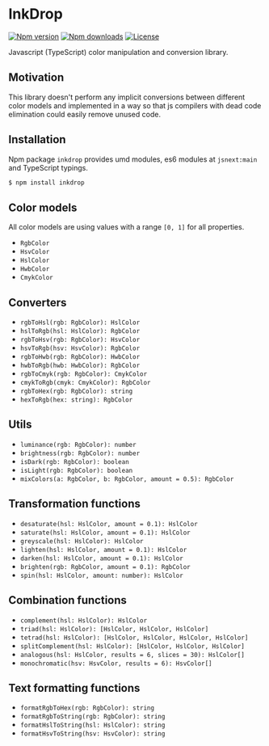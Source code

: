 # InkDrop

[![Npm version](https://img.shields.io/npm/v/inkdrop.svg?style=flat-square)](https://www.npmjs.com/package/kivi)
[![Npm downloads](https://img.shields.io/npm/dm/inkdrop.svg?style=flat-square)](https://www.npmjs.com/package/kivi)
[![License](https://img.shields.io/npm/l/inkdrop.svg?style=flat-square)](https://www.npmjs.com/package/kivi)

Javascript (TypeScript) color manipulation and conversion library.

## Motivation

This library doesn't perform any implicit conversions between different color models and implemented in a way so that
js compilers with dead code elimination could easily remove unused code.

## Installation

Npm package `inkdrop` provides umd modules, es6 modules at `jsnext:main` and TypeScript typings.

```sh
$ npm install inkdrop
```

## Color models

All color models are using values with a range `[0, 1]` for all properties.

- `RgbColor`
- `HsvColor`
- `HslColor`
- `HwbColor`
- `CmykColor`

## Converters

- `rgbToHsl(rgb: RgbColor): HslColor`
- `hslToRgb(hsl: HslColor): RgbColor`
- `rgbToHsv(rgb: RgbColor): HsvColor`
- `hsvToRgb(hsv: HsvColor): RgbColor`
- `rgbToHwb(rgb: RgbColor): HwbColor`
- `hwbToRgb(hwb: HwbColor): RgbColor`
- `rgbToCmyk(rgb: RgbColor): CmykColor`
- `cmykToRgb(cmyk: CmykColor): RgbColor`
- `rgbToHex(rgb: RgbColor): string`
- `hexToRgb(hex: string): RgbColor`

## Utils

- `luminance(rgb: RgbColor): number`
- `brightness(rgb: RgbColor): number`
- `isDark(rgb: RgbColor): boolean`
- `isLight(rgb: RgbColor): boolean`
- `mixColors(a: RgbColor, b: RgbColor, amount = 0.5): RgbColor`

## Transformation functions

- `desaturate(hsl: HslColor, amount = 0.1): HslColor`
- `saturate(hsl: HslColor, amount = 0.1): HslColor`
- `greyscale(hsl: HslColor): HslColor`
- `lighten(hsl: HslColor, amount = 0.1): HslColor`
- `darken(hsl: HslColor, amount = 0.1): HslColor`
- `brighten(rgb: RgbColor, amount = 0.1): RgbColor`
- `spin(hsl: HslColor, amount: number): HslColor`

## Combination functions

- `complement(hsl: HslColor): HslColor`
- `triad(hsl: HslColor): [HslColor, HslColor, HslColor]`
- `tetrad(hsl: HslColor): [HslColor, HslColor, HslColor, HslColor]`
- `splitComplement(hsl: HslColor): [HslColor, HslColor, HslColor]`
- `analogous(hsl: HslColor, results = 6, slices = 30): HslColor[]`
- `monochromatic(hsv: HsvColor, results = 6): HsvColor[]`

## Text formatting functions

- `formatRgbToHex(rgb: RgbColor): string`
- `formatRgbToString(rgb: RgbColor): string`
- `formatHslToString(hsl: HslColor): string`
- `formatHsvToString(hsv: HsvColor): string`
